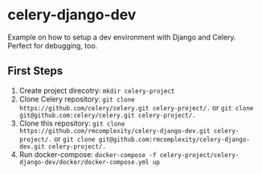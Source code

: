 # celery-django-dev
Example on how to setup a dev environment with Django and Celery. Perfect for debugging, too.

## First Steps

1. Create project direcotry:
    `mkdir celery-project`
2. Clone Celery repository:
    `git clone https://github.com/celery/celery.git celery-project/.` or
    `git clone git@github.com:celery/celery.git celery-project/.`
3. Clone this repository:
    `git clone https://github.com/rmcomplexity/celery-django-dev.git celery-project/.` or
    `git clone git@github.com:rmcomplexity/celery-django-dev.git celery-project/.`
4. Run docker-compose:
    `docker-compose -f celery-project/celery-django-dev/docker/docker-compose.yml up`
